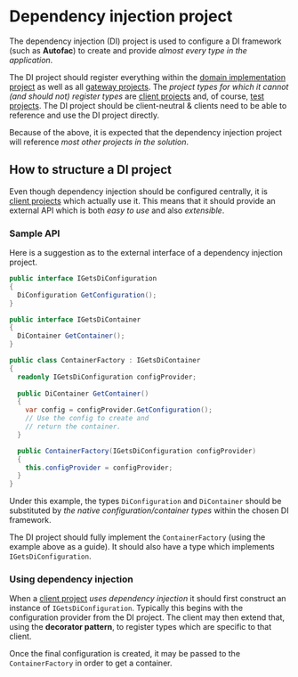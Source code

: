 # Dependency injection project
The dependency injection (DI) project is used to configure a DI framework (such as **Autofac**) to create and provide *almost every type in the application*.

The DI project should register everything within the [domain implementation project] as well as all [gateway projects]. The *project types for which it cannot (and should not) register types* are [client projects] and, of course, [test projects]. The DI project should be client-neutral & clients need to be able to reference and use the DI project directly.

Because of the above, it is expected that the dependency injection project will reference *most other projects in the solution*.

[client projects]: ClientProject.md
[test projects]: TestAndSpecProjects.md
[client project]: ClientProject.md
[domain implementation project]: DomainImplementationProject.md
[gateway projects]: GatewayProject.md

## How to structure a DI project
Even though dependency injection should be configured centrally, it is [client projects] which actually use it. This means that it should provide an external API which is both *easy to use* and also *extensible*.

### Sample API
Here is a suggestion as to the external interface of a dependency injection project.

```csharp
public interface IGetsDiConfiguration
{
  DiConfiguration GetConfiguration();
}

public interface IGetsDiContainer
{
  DiContainer GetContainer();
}

public class ContainerFactory : IGetsDiContainer
{
  readonly IGetsDiConfiguration configProvider;
  
  public DiContainer GetContainer()
  {
    var config = configProvider.GetConfiguration();
    // Use the config to create and
    // return the container.
  }

  public ContainerFactory(IGetsDiConfiguration configProvider)
  {
    this.configProvider = configProvider;
  }
}
```

Under this example, the types `DiConfiguration` and `DiContainer` should be substituted by *the native configuration/container types* within the chosen DI framework.

The DI project should fully implement the `ContainerFactory` (using the example above as a guide). It should also have a type which implements `IGetsDiConfiguration`.

### Using dependency injection
When a [client project] *uses dependency injection* it should first construct an instance of `IGetsDiConfiguration`. Typically this begins with the configuration provider from the DI project. The client may then extend that, using the **decorator pattern**, to register types which are specific to that client.

Once the final configuration is created, it may be passed to the `ContainerFactory` in order to get a container.